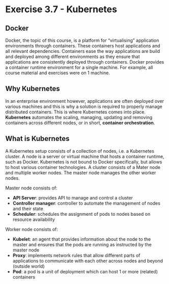 # Exercise 3.7 - Kubernetes

## Docker 
Docker, the topic of this course, is a platform for “virtualising” application environments through containers. These containers host applications and all relevant dependencies. Containers ease the way applications are build and deployed among different environments as they ensure that applications are consistently deployed through containers. 
Docker provides a container runtime environment for a single machine. For example, all course material and exercises were on 1 machine.

## Why Kubernetes
In an enterprise environment however, applications are often deployed over various machines and this is why a solution is required to properly manage distributed containers.
This is where Kubernetes comes into place. **Kubernetes** automates the scaling, managing, updating and removing containers across different nodes, or in short, **container orchestration**. 

## What is Kubernetes
A Kubernetes setup consists of a collection of nodes, i.e. a Kubernetes cluster. A node is a server or virtual machine that hosts a container runtime, such as Docker. Kubernetes is not bound to Docker specifically, but allows to host various container technologies. A cluster consists of a Mater node and multiple worker nodes. The master node manages the other worker nodes.

Master node consists of:
-	**API Server**: provides API to manage and control a cluster
-	**Controller manager**: controller to automate the management of nodes and their state
-	**Scheduler**: schedules the assignment of pods to nodes based on resource availability

Worker node consists of:
-	**Kubelet**: an agent that provides information about the node to the master and ensures that the pods are running as instructed by the master node
-	**Proxy**: implements network rules that allow different parts of applications to communicate with each other across nodes and beyond (outside world)
-	**Pod**: a pod is a unit of deployment which can host 1 or more (related) containers
